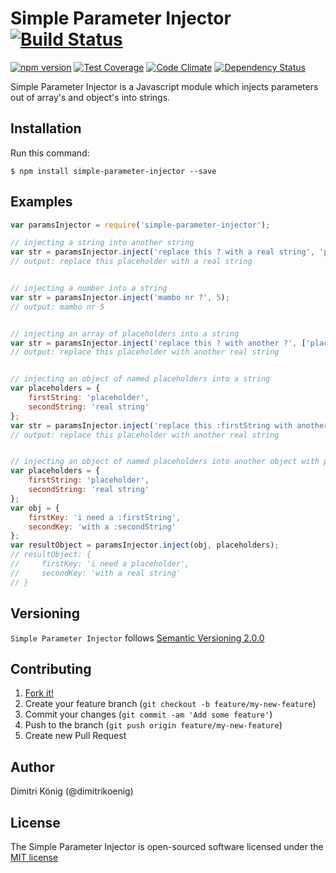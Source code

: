 # Simple Parameter Injector [![Build Status](https://travis-ci.org/dimitri-koenig/simple-parameter-injector.svg?branch=master)](https://travis-ci.org/dimitri-koenig/simple-parameter-injector)

[![npm version](https://badge.fury.io/js/simple-parameter-injector.svg)](http://badge.fury.io/js/simple-parameter-injector)
[![Test Coverage](https://codeclimate.com/github/dimitri-koenig/simple-parameter-injector/badges/coverage.svg)](https://codeclimate.com/github/dimitri-koenig/simple-parameter-injector/coverage)
[![Code Climate](https://codeclimate.com/github/dimitri-koenig/simple-parameter-injector/badges/gpa.svg)](https://codeclimate.com/github/dimitri-koenig/simple-parameter-injector)
[![Dependency Status](https://david-dm.org/dimitri-koenig/simple-parameter-injector.svg)](https://david-dm.org/dimitri-koenig/simple-parameter-injector)

Simple Parameter Injector is a Javascript module which injects parameters out of array's and object's into strings.

## Installation

Run this command:
```
$ npm install simple-parameter-injector --save
```


## Examples

```javascript
var paramsInjector = require('simple-parameter-injector');

// injecting a string into another string
var str = paramsInjector.inject('replace this ? with a real string', 'placeholder');
// output: replace this placeholder with a real string


// injecting a number into a string
var str = paramsInjector.inject('mambo nr ?', 5);
// output: mambo nr 5


// injecting an array of placeholders into a string
var str = paramsInjector.inject('replace this ? with another ?', ['placeholder', 'real string']);
// output: replace this placeholder with another real string


// injecting an object of named placeholders into a string
var placeholders = {
    firstString: 'placeholder',
    secondString: 'real string'
};
var str = paramsInjector.inject('replace this :firstString with another :secondString', placeholders);
// output: replace this placeholder with another real string


// injecting an object of named placeholders into another object with placeholders
var placeholders = {
    firstString: 'placeholder',
    secondString: 'real string'
};
var obj = {
    firstKey: 'i need a :firstString',
    secondKey: 'with a :secondString'
};
var resultObject = paramsInjector.inject(obj, placeholders);
// resultObject: {
//     firstKey: 'i need a placeholder',
//     secondKey: 'with a real string'
// }
```


## Versioning

`Simple Parameter Injector` follows [Semantic Versioning 2.0.0](http://semver.org)


## Contributing

1. [Fork it!](https://github.com/dimitri-koenig/simple-parameter-injector/fork)
2. Create your feature branch (`git checkout -b feature/my-new-feature`)
3. Commit your changes (`git commit -am 'Add some feature'`)
4. Push to the branch (`git push origin feature/my-new-feature`)
5. Create new Pull Request


## Author

Dimitri König (@dimitrikoenig)


## License

The Simple Parameter Injector is open-sourced software licensed under the [MIT license](http://opensource.org/licenses/MIT)
